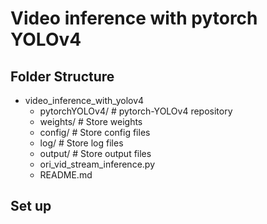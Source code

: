 # Video inference with pytorch YOLOv4

## Folder Structure  
- video_inference_with_yolov4
    - pytorchYOLOv4/ # pytorch-YOLOv4 repository  
    - weights/ # Store weights  
    - config/ # Store config files  
    - log/ # Store log files  
    - output/ # Store output files  
    - ori_vid_stream_inference.py
    - README.md

## Set up  
